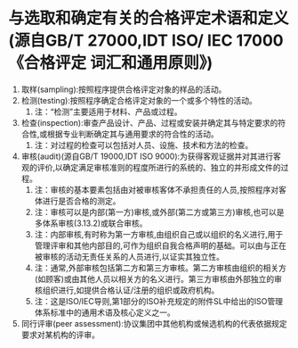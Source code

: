 # 与选取和确定有关的合格评定术语和定义(源自GB/T 27000,IDT ISO/ IEC 17000《合格评定 词汇和通用原则》)
1. 取样(sampling):按照程序提供合格评定对象的样品的活动。
2. 检测(testing):按照程序确定合格评定对象的一个或多个特性的活动。
    1. 注：“检测”主要适用于材料、产品或过程。
3. 检查(inspection):审查产品设计、产品、过程或安装并确定其与特定要求的符合性,或根据专业判断确定其与通用要求的符合性的活动。
    1. 注：对过程的检查可以包括对人员、设施、技术和方法的检查。
4. 审核(audit)(源自GB/T 19000,IDT ISO 9000):为获得客观证据并对其进行客观的评价,以确定满足审核准则的程度所进行的系统的、独立的并形成文件的过程。
    1. 注：审核的基本要素包括由对被审核客体不承担责任的人员,按照程序对客体进行是否合格的测定。
    2. 注：审核可以是内部(第一方)审核,或外部(第二方或第三方)审核,也可以是多体系审核(3.13.2)或联合审核。
    3. 注：内部审核,有时称为第一方审核,由组织自己或以组织的名义进行,用于管理评审和其他内部目的,可作为组织自我合格声明的基础。可以由与正在被审核的活动无责任关系的人员进行,以证实其独立性。
    4. 注：通常,外部审核包括第二方和第三方审核。第二方审核由组织的相关方(如顾客)或由其他人员以相关方的名义进行。第三方审核由外部独立的审核组织进行,如提供合格认证/注册的组织或政府机构。
    5. 注：这是ISO/IEC导则,第1部分的ISO补充规定的附件SL中给出的ISO管理体系标准中的通用术语及核心定义之一。
5. 同行评审(peer assessment):协议集团中其他机构或候选机构的代表依据规定要求对某机构的评审。
